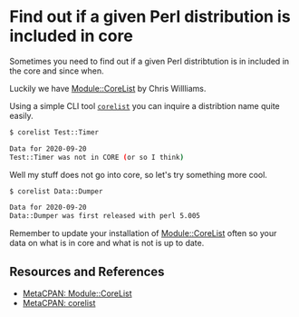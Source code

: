 # Find out if a given Perl distribution is included in core

Sometimes you need to find out if a given Perl distribtution is in included in the core and since when.

Luckily we have [Module::CoreList][MCL] by Chris Willliams.

Using a simple CLI tool [`corelist`][corelist] you can inquire a distribtion name quite easily.

```bash
$ corelist Test::Timer

Data for 2020-09-20
Test::Timer was not in CORE (or so I think)
```

Well my stuff does not go into core, so let's try something more cool.

```bash
$ corelist Data::Dumper

Data for 2020-09-20
Data::Dumper was first released with perl 5.005
```

Remember to update your installation of [Module::CoreList][MCL] often so your data on what is in core and what is not is up to date.

## Resources and References

- [MetaCPAN: Module::CoreList][MCL]
- [MetaCPAN: corelist][corelist]

[MCL]: https://metacpan.org/pod/Module::CoreList
[corelist]: https://metacpan.org/pod/distribution/Module-CoreList/corelist
